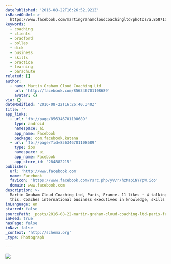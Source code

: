 ```yaml
---
datePublished: '2016-08-22T16:26:52.921Z'
isBasedOnUrl: >-
  https://www.facebook.com/martingrahamcloudcoachingltd/photos/a.858715047538521.1073741830.856346701108689/1059484097461614/?type=3
keywords:
  - coaching
  - clients
  - bradford
  - bolles
  - dick
  - business
  - skills
  - practice
  - learning
  - parachute
related: []
author:
  - name: Martin Graham Cloud Coaching Ltd
    url: 'http://facebook.com/856346701108689'
    avatar: {}
via: {}
dateModified: '2016-08-22T16:26:40.340Z'
title: ''
app_links:
  - url: 'fb://page/856346701108689'
    type: android
    namespace: ai
    app_name: Facebook
    package: com.facebook.katana
  - url: 'fb://page/?id=856346701108689'
    type: ios
    namespace: ai
    app_name: Facebook
    app_store_id: '284882215'
publisher:
  url: 'http://www.facebook.com'
  name: Facebook
  favicon: 'https://www.facebook.com/rsrc.php/yV/r/hzMapiNYYpW.ico'
  domain: www.facebook.com
description: >-
  Martin Graham Cloud Coaching Ltd, Paris, France. 11 likes · 4 talking about
  this. Coaches international business executives in knowledge, skills and...
inLanguage: en
starred: false
sourcePath: _posts/2016-08-22-martin-graham-cloud-coaching-ltd-paris-france-11-likes.md
inFeed: true
hasPage: false
inNav: false
_context: 'http://schema.org'
_type: Photograph

---
```

![](https://scontent.xx.fbcdn.net/t31.0-8/s720x720/13975429_1059484097461614_8012536427484426491_o.jpg)